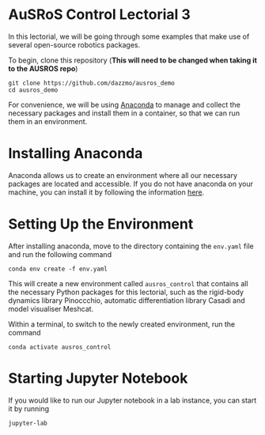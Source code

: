 # AuSRoS Control Lectorial 3
In this lectorial, we will be going through some examples that make use of several open-source robotics packages.

To begin, clone this repository (<b>This will need to be changed when taking it to the AUSROS repo</b>)
```
git clone https://github.com/dazzmo/ausros_demo
cd ausros_demo
```

For convenience, we will be using [Anaconda]() to manage and collect the necessary packages and install them in a container, so that we can run them in an environment.

# Installing Anaconda
Anaconda allows us to create an environment where all our necessary packages are located and accessible. If you do not have anaconda on your machine, you can install it by following the information [here](https://docs.anaconda.com/anaconda/install/).

# Setting Up the Environment
After installing anaconda, move to the directory containing the ``env.yaml`` file and run the following command

```
conda env create -f env.yaml
```

This will create a new environment called ``ausros_control`` that contains all the necessary Python packages for this lectorial, such as the rigid-body dynamics library Pinoccchio, automatic differentiation library Casadi and model visualiser Meshcat.

Within a terminal, to switch to the newly created environment, run the command

```
conda activate ausros_control
```

# Starting Jupyter Notebook
If you would like to run our Jupyter notebook in a lab instance, you can start it by running
```
jupyter-lab
```